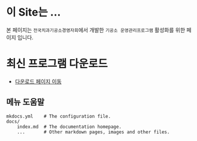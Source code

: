 # 이 Site는 ...
본 페이지는 `전국치과기공소경영자회`에서 개발한 `기공소 운영관리프로그램` 활성화를 위한 페이지 입니다.


# 최신 프로그램 다운로드
* [다운로드 페이지 이동](/download)


## 메뉴 도움말

    mkdocs.yml    # The configuration file.
    docs/
        index.md  # The documentation homepage.
        ...       # Other markdown pages, images and other files.
